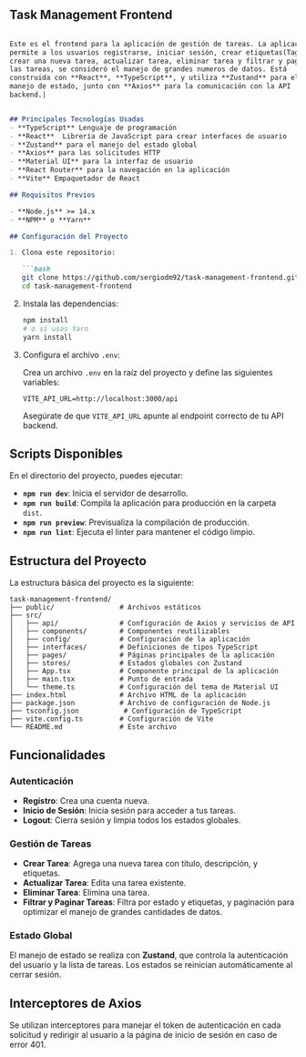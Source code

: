 ## Task Management Frontend

```markdown

Este es el frontend para la aplicación de gestión de tareas. La aplicación 
permite a los usuarios registrarse, iniciar sesión, crear etiquetas(Tags), 
crear una nueva tarea, actualizar tarea, eliminar tarea y filtrar y paginar 
las tareas, se consideró el manejo de grandes numeros de datos. Está 
construida con **React**, **TypeScript**, y utiliza **Zustand** para el 
manejo de estado, junto con **Axios** para la comunicación con la API 
backend.|


## Principales Tecnologías Usadas
- **TypeScript** Lenguaje de programación
- **React**  Librería de JavaScript para crear interfaces de usuario
- **Zustand** para el manejo del estado global
- **Axios** para las solicitudes HTTP
- **Material UI** para la interfaz de usuario
- **React Router** para la navegación en la aplicación
- **Vite** Empaquetador de React

## Requisitos Previos

- **Node.js** >= 14.x
- **NPM** o **Yarn**

## Configuración del Proyecto

1. Clona este repositorio:

   ```bash
   git clone https://github.com/sergiodm92/task-management-frontend.git
   cd task-management-frontend
   ```

2. Instala las dependencias:

   ```bash
   npm install
   # o si usas Yarn
   yarn install
   ```

3. Configura el archivo `.env`:

   Crea un archivo `.env` en la raíz del proyecto y define las siguientes variables:

   ```plaintext
   VITE_API_URL=http://localhost:3000/api
   ```

   Asegúrate de que `VITE_API_URL` apunte al endpoint correcto de tu API backend.

## Scripts Disponibles

En el directorio del proyecto, puedes ejecutar:

- **`npm run dev`**: Inicia el servidor de desarrollo.
- **`npm run build`**: Compila la aplicación para producción en la carpeta `dist`.
- **`npm run preview`**: Previsualiza la compilación de producción.
- **`npm run lint`**: Ejecuta el linter para mantener el código limpio.

## Estructura del Proyecto

La estructura básica del proyecto es la siguiente:

```plaintext
task-management-frontend/
├── public/                # Archivos estáticos
├── src/
│   ├── api/               # Configuración de Axios y servicios de API
│   ├── components/        # Componentes reutilizables
│   ├── config/            # Configuración de la aplicación
│   ├── interfaces/        # Definiciones de tipos TypeScript
│   ├── pages/             # Páginas principales de la aplicación
│   ├── stores/            # Estados globales con Zustand
│   ├── App.tsx            # Componente principal de la aplicación
│   ├── main.tsx           # Punto de entrada
│   └── theme.ts           # Configuración del tema de Material UI
├── index.html             # Archivo HTML de la aplicación
├── package.json           # Archivo de configuración de Node.js
├── tsconfig.json           # Configuración de TypeScript
├── vite.config.ts         # Configuración de Vite
└── README.md              # Este archivo
```

## Funcionalidades

### Autenticación

- **Registro**: Crea una cuenta nueva.
- **Inicio de Sesión**: Inicia sesión para acceder a tus tareas.
- **Logout**: Cierra sesión y limpia todos los estados globales.

### Gestión de Tareas

- **Crear Tarea**: Agrega una nueva tarea con título, descripción, y etiquetas.
- **Actualizar Tarea**: Edita una tarea existente.
- **Eliminar Tarea**: Elimina una tarea.
- **Filtrar y Paginar Tareas**: Filtra por estado y etiquetas, y paginación para optimizar el manejo de grandes cantidades de datos.

### Estado Global

El manejo de estado se realiza con **Zustand**, que controla la autenticación del usuario y la lista de tareas. Los estados se reinician automáticamente al cerrar sesión.

## Interceptores de Axios

Se utilizan interceptores para manejar el token de autenticación en cada solicitud y redirigir al usuario a la página de inicio de sesión en caso de error 401.

